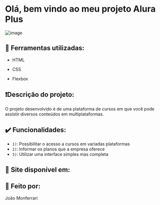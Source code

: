 # Olá, bem vindo ao meu projeto Alura Plus

![image](https://github.com/user-attachments/assets/b52cadae-7a18-41de-9b1f-4ed5523f3f69)

## :hammer: Ferramentas utilizadas:

* HTML
  
* CSS
  
* Flexbox

## ❗Descrição do projeto:

O projeto desenvolvido é de uma plataforma de cursos em que você pode assistir diversos conteúdos em multiplataformas.  

## ✔️ Funcionalidades:

- `1)`: Possibilitar o acesso a cursos em variadas plataformas
- `2)`: Informar os planos que a empresa oferece
- `3)`: Utilizar uma interface simples mas completa

## 🔗 Site disponível em:



## 🔧 Feito por:

João Monferrari
